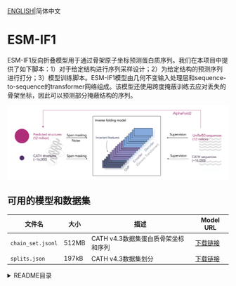 [ENGLISH](README_EN.md)|简体中文

# ESM-IF1

ESM-IF1反向折叠模型用于通过骨架原子坐标预测蛋白质序列。我们在本项目中提供了如下脚本：1）对于给定结构进行序列采样设计；2）为给定结构的预测序列进行打分；3）模型训练脚本。ESM-IF1模型由几何不变输入处理层和sequence-to-sequence的transformer网络组成。该模型还使用跨度掩蔽训练去应对丢失的骨架坐标，因此可以预测部分掩蔽结构的序列。

![Illustration](illustration.png)

## 可用的模型和数据集

| 文件名            | 大小  | 描述                                | Model URL                                                    |
| ----------------- | ----- | ----------------------------------- | ------------------------------------------------------------ |
| `chain_set.jsonl` | 512MB | CATH v4.3数据集蛋白质骨架坐标和序列 | [下载链接](https://dl.fbaipublicfiles.com/fair-esm/data/cath4.3_topologysplit_202206/chain_set.jsonl) |
| `splits.json`     | 197kB | CATH v4.3数据集划分                 | [下载链接](https://dl.fbaipublicfiles.com/fair-esm/data/cath4.3_topologysplit_202206/splits.json) |

<details><summary>README目录</summary>
<!-- TOC -->

- [ESM-IF1](#ESM-IF1)
  - [环境配置](#环境配置)
    - [硬件环境与框架](#硬件环境与框架)
    - [Conda环境配置](#Conda环境配置)
  - [代码目录](#代码目录)
  - [运行示例](#运行示例)
    - [ESM-IF1模型训练](#ESM-IF1模型训练)
    - [ESM-IF1对于给定结构进行序列采样设计](#ESM-IF1对于给定结构进行序列采样设计)
    - [ESM-IF1序列评分](#ESM-IF1序列评分)
  - [致谢](#致谢)

<!-- /TOC -->

## 环境配置

### 硬件环境与框架

本项目基于[MindSPONGE](https://gitee.com/mindspore/mindscience/tree/master/MindSPONGE)生物计算库与[MindSpore](https://www.mindspore.cn/)AI框架开发，运行于Nvidia RTX3090和昇腾910，采用Mindspore深度学习框架。本项目可以通过自行配置运行环境使其部署于其他硬件环境。

本项目使用环境版本为：

mindspore-gpu 1.8.0 或 mindspore-ascend 1.8.1；

python 3.7；

### Conda环境配置

推荐使用一个新的conda环境。

使用如下命令安装新的conda环境并配置需要的库。

```text
conda create -n inverse python=3.7
conda activate inverse
conda install mindspore-gpu=1.8.1 cudatoolkit=11.1 -c mindspore -c conda-forge
conda install pip
pip install biotite
```

## 代码示例

<details><summary><font size=4 color="blue">代码目录</font></summary>

```bash
├── esm
    ├── illustration.png                // 模型结构图
    ├── README_EN.md                    // ESM-IF1相关英文说明
    ├── README_CN.md                    // ESM-IF1相关中文说明
    ├── src
        ├── args.json                   // 模型参数配置
        ├── data.py                     // 数据处理
        ├── features.py                 // 特征提取相关脚本
        ├── gvp_encoder.py              // gvp编码器脚本
        ├── gvp_modules.py              // gvp模块
        ├── gvp_transformer.py          // gvp_transformer模块
        ├── gvp_transformer_encoder.py  // gvp_transformer编码器模块
        ├── gvp_utils.py                // gvp所需功能函数
        ├── inspector.py                // inspector模块
        ├── message_passing.py          // 消息传递模块
        ├── modules.py                  // 模型所需模块
        ├── multihead_attention.py      // 多头注意力机制模块
        ├── pretrained.py               // 预训练脚本
        ├── transformer_decoder.py      // gvp_transformer解码器模块
        ├── transformer_layer.py        // transformer层
        ├── util.py                     // 模型所需功能函数
    ├── sample_sequences.py             // 对于给定结构进行序列采样设计
    ├── score_log_likelihoods.py        // 序列评分
    ├── train.py                        // 训练脚本
```

</details>

### ESM-IF1模型训练

可以用如下命令训练模型：

```bash
用法：python train.py --epochs 100

选项：
--epochs        模型训练代数
```

### ESM-IF1对于给定结构进行序列采样设计

对于 PDB或mmCIF格式的蛋白质结构，使用`sample_sequences.py` 脚本进行序列预测。输入文件可以是 `.pdb` 或`.cif`作为后缀。

例如，可以在`esm` 目录下，使用如下命令对高尔基酪蛋白激酶结构（PDB [5YH2](https://www.rcsb.org/structure/5yh2)；[PDB Molecule of the Month from January 2022](https://pdb101.rcsb.org/motm/265)）的3个序列设计进行取样：

```bash
用法：python sample_sequences.py data/5YH2.pdb
    --chain C --temperature 1 --num-samples 3
    --outpath output/sampled_sequences.fasta

选项：
--chain        蛋白质链种类
--temperature  采样温度
--num-samples  采样数量
--outpath      输出保存路径
```

采样序列将以fasta格式保存到指定的输出文件中。

温度参数控制序列采样的概率分布锐度。更高的采样温度产生更多样的序列，但可能具有更低的天然序列恢复率。默认采样温度为1。为了优化天然序列恢复，建议使用低温采样，如1e-6。

### ESM-IF1序列评分

使用`score_log_likelihoods.py`脚本对给定结构下的预测序列的条件对数似然进行评分。

例如，可以在`esm` 目录下，使用如下命令，根据`data/5YH2.pdb`的蛋白质结构对`data/5YH2_mutated_seqs.fasta`目录下的序列打分：

```bash
用法：python score_log_likelihoods.py data/5YH2.pdb \
    data/5YH2_mutated_seqs.fasta --chain C \
    --outpath output/5YH2_mutated_seqs_scores.csv \
    --pdbfile src/data/5YH2.pdb --seqfile src/data/5YH2_mutated_seqs.fasta

选项：
--chain        蛋白质链种类
--outpath      输出保存路径
--pdbfile      pdb数据文件路径
--seqfile      序列数据文件路径
```

条件对数似然以csv格式保存在指定的输出路径中。

输出值是序列中所有氨基酸的平均对数似然。

## 致谢

ESM-IF1使用或参考了以下开源工具：

- [AlphaFold2](https://github.com/deepmind/alphafold)
- [Biotite](https://www.biotite-python.org/install.html)

我们感谢这些开源工具所有的贡献者和维护者！


